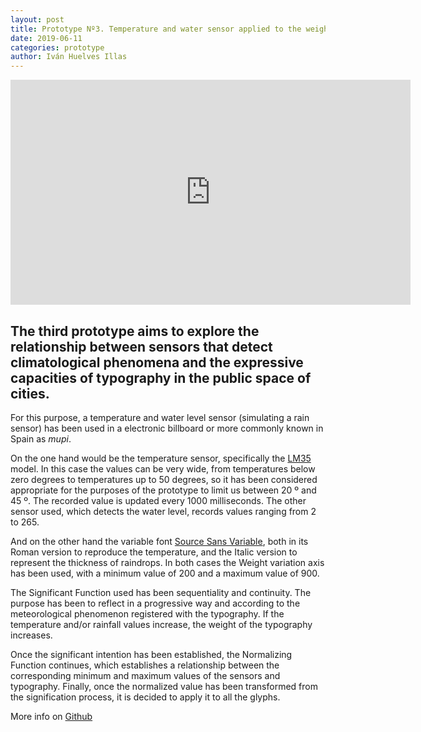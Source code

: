 ```yaml
---
layout: post
title: Prototype Nº3. Temperature and water sensor applied to the weight of the typography in an interactive informative panel
date: 2019-06-11
categories: prototype
author: Iván Huelves Illas
---
```

<iframe src="https://player.vimeo.com/video/341421909?h=aeeaeb9517" width="640" height="360" frameborder="0" allow="autoplay; fullscreen; picture-in-picture" allowfullscreen></iframe>

## The third prototype aims to explore the relationship between sensors that detect climatological phenomena and the expressive capacities of typography in the public space of cities.

For this purpose, a temperature and water level sensor (simulating a rain sensor) has been used in a electronic billboard or more commonly known in Spain as *mupi*.

On the one hand would be the temperature sensor, specifically the [LM35](http://johnny-five.io/examples/temperature-lm35/) model. In this case the values can be very wide, from temperatures below zero degrees to temperatures up to 50 degrees, so it has been considered appropriate for the purposes of the prototype to limit us between 20 º and 45 º. The recorded value is updated every 1000 milliseconds. The other sensor used, which detects the water level, records values ranging from 2 to 265.

And on the other hand the variable font [Source Sans Variable](https://github.com/adobe-fonts/source-sans/releases/tag/3.006R), both in its Roman version to reproduce the temperature, and the Italic version to represent the thickness of raindrops. In both cases the Weight variation axis has been used, with a minimum value of 200 and a maximum value of 900.

The Significant Function used has been sequentiality and continuity. The purpose has been to reflect in a progressive way and according to the meteorological phenomenon registered with the typography. If the temperature and/or rainfall values increase, the weight of the typography increases.

Once the significant intention has been established, the Normalizing Function continues, which establishes a relationship between the corresponding minimum and maximum values of the sensors and typography. Finally, once the normalized value has been transformed from the signification process, it is decided to apply it to all the glyphs.

More info on [Github](https://github.com/ivan-huelves/Sensor-Variable-Font_meteo)
